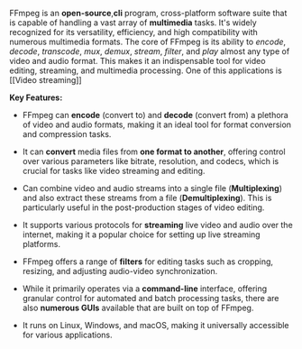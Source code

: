 FFmpeg is an **open-source**,**cli** program, cross-platform software suite that is capable of handling a vast array of **multimedia** tasks. It's widely recognized for its versatility, efficiency, and high compatibility with numerous multimedia formats. The core of FFmpeg is its ability to *encode*, *decode*, *transcode*, *mux*, *demux*, *stream*, *filter*, and *play* almost any type of video and audio format. This makes it an indispensable tool for video editing, streaming, and multimedia processing. One of this applications is [[Video streaming]]

**Key Features:**

- FFmpeg can **encode** (convert to) and **decode** (convert from) a plethora of video and audio formats, making it an ideal tool for format conversion and compression tasks.
    
- It can **convert** media files from **one format to another**, offering control over various parameters like bitrate, resolution, and codecs, which is crucial for tasks like video streaming and editing.
    
- Can combine video and audio streams into a single file (**Multiplexing**) and also extract these streams from a file (**Demultiplexing**). This is particularly useful in the post-production stages of video editing.
    
- It supports various protocols for **streaming** live video and audio over the internet, making it a popular choice for setting up live streaming platforms.
    
- FFmpeg offers a range of **filters** for editing tasks such as cropping, resizing, and adjusting audio-video synchronization.
    
- While it primarily operates via a **command-line** interface, offering granular control for automated and batch processing tasks, there are also **numerous GUIs** available that are built on top of FFmpeg.
    
- It runs on Linux, Windows, and macOS, making it universally accessible for various applications.
    
